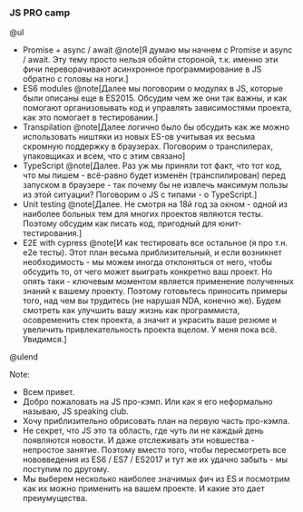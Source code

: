 ### JS PRO camp

@ul

- Promise + async / await @note[Я думаю мы начнем с Promise и async / await. Эту тему просто нельзя обойти стороной, т.к. именно эти фичи переворачивают асинхронное программирование в JS обратно с головы на ноги.]
- ES6 modules @note[Далее мы поговорим о модулях в JS, которые были описаны еще в ES2015. Обсудим чем же они так важны, и как помогают организовывать код и управлять зависимостями проекта, как это помогает в тестировании.]
- Transpilation @note[Далее логично было бы обсудить как же можно использовать ништяки из новых ES-ов учитывая их весьма скромную поддержку в браузерах. Поговорим о транспилерах, упаковщиках и всем, что с этим связано]
- TypeScript @note[Далее. Раз уж мы приняли тот факт, что тот код, что мы пишем - всё-равно будет изменён (транспилирован) перед запуском в браузере - так почему бы не извлечь максимум пользы из этой ситуации? Поговорим о JS с типами - о TypeScript.]
- Unit testing @note[Далее. Не смотря на 18й год за окном - одной из наиболее больных тем для многих проектов являются тесты. Поэтому обсудим как писать код, пригодный для юнит-тестирования.]
- E2E with cypress @note[И как тестировать все остальное (я про т.н. e2e тесты). Этот план весьма приблизительный, и если возникнет необходимость - мы можем иногда отклоняться от него, чтобы обсудить то, от чего может выиграть конкретно ваш проект. Но опять таки - ключевым моментом является применение полученных знаний к вашему проекту. Поэтому готовьтесь приносить примеры того, над чем вы трудитесь (не нарушая NDA, конечно же). Будем смотреть как улучшить вашу жизнь как программиста, осовременить стек проекта, а значит и украсить ваше резюме и увеличить привлекательность проекта вцелом. У меня пока всё. Увидимся.]

@ulend

Note:
- Всем привет.
- Добро пожаловать на JS про-кэмп. Или как я его неформально называю, JS speaking club.
- Хочу приблизительно обрисовать план на первую часть про-кэмпа.
- Не секрет, что JS это та область, где чуть ли не каждый день появляются новости.
И даже отслеживать эти новшества - непростое занятие. Поэтому вместо того, чтобы пересмотреть все нововведения из ES6 / ES7 / ES2017 и тут же их удачно забыть - мы поступим по другому. 
- Мы выберем несколько наиболее значимых фич из ES и посмотрим как их можно применить на вашем проекте. И какие это дает преиумущества.
